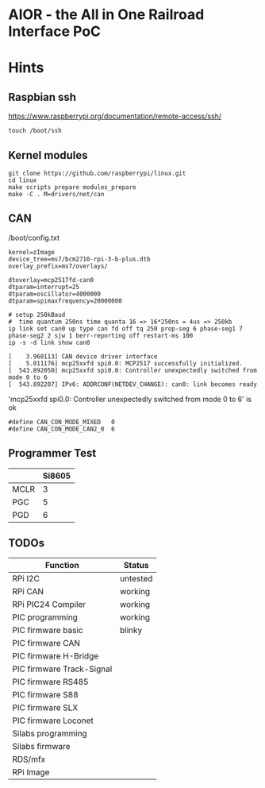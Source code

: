 AIOR - the All in One Railroad Interface PoC
============================================


Hints
=====

Raspbian ssh
------------
https://www.raspberrypi.org/documentation/remote-access/ssh/
```
touch /boot/ssh
```

Kernel modules
--------------
```
git clone https://github.com/raspberrypi/linux.git
cd linux
make scripts prepare modules_prepare
make -C . M=drivers/net/can
```

CAN
---
/boot/config.txt

```
kernel=zImage
device_tree=ms7/bcm2710-rpi-3-b-plus.dtb
overlay_prefix=ms7/overlays/

dtoverlay=mcp2517fd-can0
dtparam=interrupt=25
dtparam=oscillator=4000000
dtparam=spimaxfrequency=20000000
```

```
# setup 250kBaud
#  time quantum 250ns time quanta 16 => 16*250ns = 4us => 250kb
ip link set can0 up type can fd off tq 250 prop-seg 6 phase-seg1 7 phase-seg2 2 sjw 1 berr-reporting off restart-ms 100
ip -s -d link show can0
```

```
[    3.960113] CAN device driver interface
[    5.011176] mcp25xxfd spi0.0: MCP2517 successfully initialized.
[  543.892050] mcp25xxfd spi0.0: Controller unexpectedly switched from mode 0 to 6
[  543.892207] IPv6: ADDRCONF(NETDEV_CHANGE): can0: link becomes ready
```
'mcp25xxfd spi0.0: Controller unexpectedly switched from mode 0 to 6' is ok
```
#define CAN_CON_MODE_MIXED   0
#define CAN_CON_MODE_CAN2_0  6
```
Programmer Test
--------------

|     |Si8605|
|-----|------|
|MCLR | 3    |
|PGC  | 5    |
|PGD  | 6    |

TODOs
-----

|Function                  | Status   |
|--------------------------|----------|
|RPi I2C                   | untested |
|RPi CAN                   | working  |
|RPi PIC24 Compiler        | working  |
|PIC programming           | working  |
|PIC firmware basic        | blinky   |
|PIC firmware CAN          |          |
|PIC firmware H-Bridge     |          |
|PIC firmware Track-Signal |          |
|PIC firmware RS485        |          |
|PIC firmware S88          |          |
|PIC firmware SLX          |          |
|PIC firmware Loconet      |          |
|Silabs programming        |          |
|Silabs firmware           |          |
|RDS/mfx                   |          |
|RPi Image                 |          |
